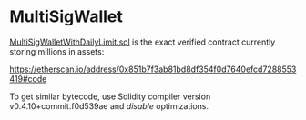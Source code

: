 # MultiSigWallet

[MultiSigWalletWithDailyLimit.sol](https://github.com/ConsenSys/MultiSigWallet/blob/master/MultiSigWalletWithDailyLimit.sol) is the exact verified contract currently storing millions in assets:

https://etherscan.io/address/0x851b7f3ab81bd8df354f0d7640efcd7288553419#code

To get similar bytecode, use Solidity compiler version v0.4.10+commit.f0d539ae and *disable* optimizations.
